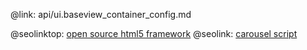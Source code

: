 @link: api/ui.baseview_container_config.md

@seolinktop: [open source html5 framework](https://webix.com)
@seolink: [carousel script](https://webix.com/widget/carousel/)